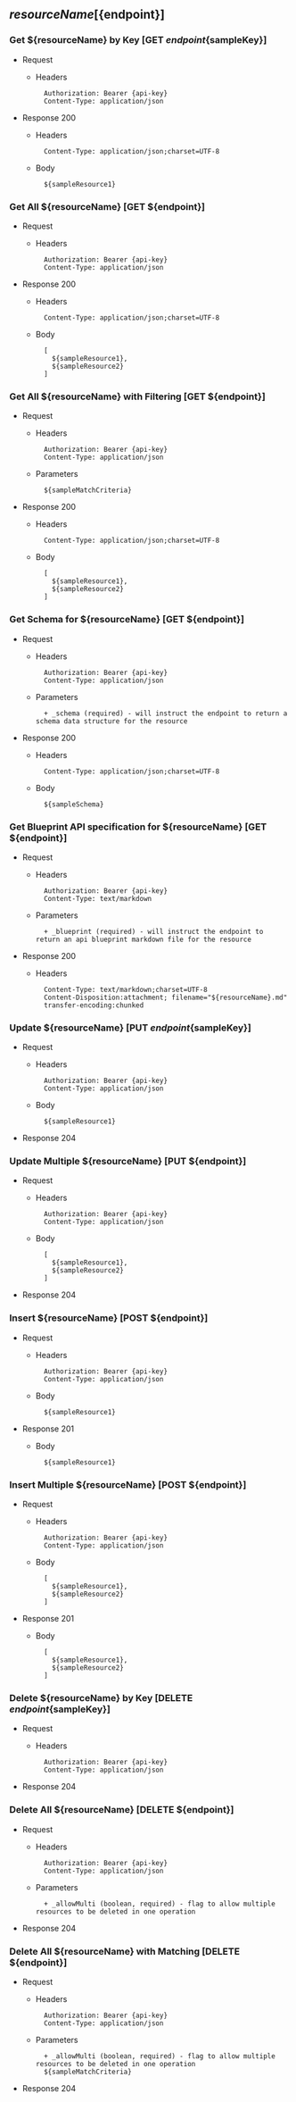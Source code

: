 ## ${resourceName} [${endpoint}]

### Get ${resourceName} by Key [GET ${endpoint}${sampleKey}]
	 
+ Request

    + Headers

            Authorization: Bearer {api-key}
            Content-Type: application/json

+ Response 200
    + Headers

            Content-Type: application/json;charset=UTF-8

    + Body
    
            ${sampleResource1}

### Get All ${resourceName} [GET ${endpoint}]
	 
+ Request

    + Headers

            Authorization: Bearer {api-key}
            Content-Type: application/json

+ Response 200
    + Headers

            Content-Type: application/json;charset=UTF-8

    + Body
    
            [
              ${sampleResource1},
              ${sampleResource2}
            ]

### Get All ${resourceName} with Filtering [GET ${endpoint}]
	 
+ Request

    + Headers

            Authorization: Bearer {api-key}
            Content-Type: application/json
    
    + Parameters
    
            ${sampleMatchCriteria} 

+ Response 200
    + Headers

            Content-Type: application/json;charset=UTF-8

    + Body
    
            [
              ${sampleResource1},
              ${sampleResource2}
            ]
			
### Get Schema for ${resourceName} [GET ${endpoint}]
	 
+ Request

    + Headers

            Authorization: Bearer {api-key}
            Content-Type: application/json
    
    + Parameters

            + _schema (required) - will instruct the endpoint to return a schema data structure for the resource

+ Response 200
    + Headers

            Content-Type: application/json;charset=UTF-8

    + Body
    
            ${sampleSchema}
		
### Get Blueprint API specification for ${resourceName} [GET ${endpoint}]
	 
+ Request

    + Headers

            Authorization: Bearer {api-key}
            Content-Type: text/markdown
    
    + Parameters
    
            + _blueprint (required) - will instruct the endpoint to return an api blueprint markdown file for the resource

+ Response 200
    + Headers

            Content-Type: text/markdown;charset=UTF-8
            Content-Disposition:attachment; filename="${resourceName}.md"
            transfer-encoding:chunked


### Update ${resourceName} [PUT ${endpoint}${sampleKey}]

+ Request

    + Headers

            Authorization: Bearer {api-key}   
            Content-Type: application/json

    + Body
    
            ${sampleResource1}
			
+ Response 204

### Update Multiple ${resourceName} [PUT ${endpoint}]

+ Request

    + Headers

            Authorization: Bearer {api-key}   
            Content-Type: application/json

    + Body
    
            [
              ${sampleResource1},
              ${sampleResource2}
            ]
			
+ Response 204

### Insert ${resourceName} [POST ${endpoint}]

+ Request

    + Headers

            Authorization: Bearer {api-key}   
            Content-Type: application/json

    + Body
    
            ${sampleResource1}
			
+ Response 201
    
    + Body
            
            ${sampleResource1}
            
### Insert Multiple ${resourceName} [POST ${endpoint}]

+ Request

    + Headers

            Authorization: Bearer {api-key}   
            Content-Type: application/json

    + Body
    
            [
              ${sampleResource1},
              ${sampleResource2}
            ]
			
+ Response 201
    
    + Body
            
            [
              ${sampleResource1},
              ${sampleResource2}
            ]
            
### Delete ${resourceName} by Key [DELETE ${endpoint}${sampleKey}]
	 
+ Request

    + Headers

            Authorization: Bearer {api-key}
            Content-Type: application/json

+ Response 204

### Delete All ${resourceName} [DELETE ${endpoint}]
	 
+ Request

    + Headers

            Authorization: Bearer {api-key}
            Content-Type: application/json
            
    + Parameters
    
            + _allowMulti (boolean, required) - flag to allow multiple resources to be deleted in one operation

+ Response 204

### Delete All ${resourceName} with Matching [DELETE ${endpoint}]
	 
+ Request

    + Headers

            Authorization: Bearer {api-key}
            Content-Type: application/json
            
    + Parameters
    
            + _allowMulti (boolean, required) - flag to allow multiple resources to be deleted in one operation
            ${sampleMatchCriteria}

+ Response 204
